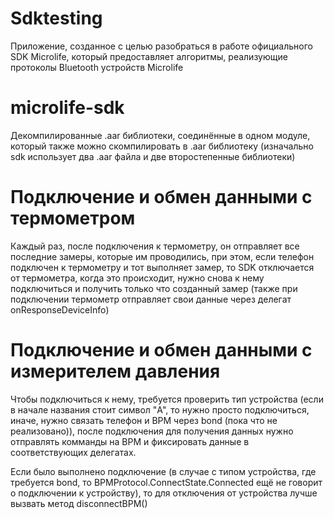 # Sdktesting
Приложение, созданное с целью разобраться в работе официального SDK Microlife, который предоставляет алгоритмы, реализующие протоколы Bluetooth устройств Microlife
# microlife-sdk
Декомпилированные .aar библиотеки, соединённые в одном модуле, который также можно скомпилировать в .aar библиотеку (изначально sdk использует два .aar файла и две второстепенные библиотеки)
# Подключение и обмен данными с термометром
Каждый раз, после подключения к термометру, он отправляет все последние замеры, которые им проводились, при этом, если телефон подключен к термометру и тот выполняет замер, то SDK отключается от термометра, когда это происходит, нужно снова к нему подключиться и получить только что созданный замер (также при подключении термометр отправляет свои данные через делегат onResponseDeviceInfo)
# Подключение и обмен данными с измерителем давления
Чтобы подключиться к нему, требуется проверить тип устройства (если в начале названия стоит символ "A", то нужно просто подключиться, иначе, нужно связать телефон и BPM через bond (пока что не реализовано)), после подключения для получения данных нужно отправлять комманды на BPM и фиксировать данные в соответствующих делегатах.

Если было выполнено подключение (в случае с типом устройства, где требуется bond, то BPMProtocol.ConnectState.Connected ещё не говорит о подключении к устройству), то для отключения от устройства лучше вызвать метод disconnectBPM()
